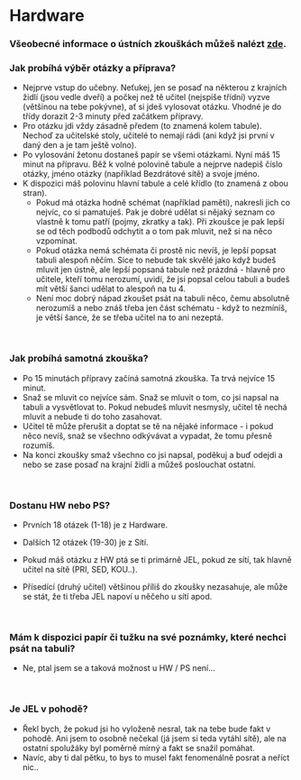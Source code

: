 # Hardware

### Všeobecné informace o ústních zkouškách můžeš nalézt [zde](../FaQ/USTNI.md).

### Jak probíhá výběr otázky a příprava?
- Nejprve vstup do učebny. Neťukej, jen se posaď na některou z krajních židlí (jsou vedle dveří) a počkej než tě učitel (nejspíše třídní) vyzve (většinou na tebe pokývne), ať si jdeš vylosovat otázku. Vhodné je do třídy dorazit 2-3 minuty před začátkem přípravy.
- Pro otázku jdi vždy zásadně předem (to znamená kolem tabule). Nechoď za učitelské stoly, učitelé to nemají rádi (ani když jsi první v daný den a je tam ještě volno).
- Po vylosování žetonu dostaneš papír se všemi otázkami. Nyní máš 15 minut na přípravu. Běž k volné polovině tabule a nejprve nadepiš číslo otázky, jméno otázky (například Bezdrátové sítě) a svoje jméno.
- K dispozici máš polovinu hlavní tabule a celé křídlo (to znamená z obou stran).
    - Pokud má otázka hodně schémat (například paměti), nakresli jich co nejvíc, co si pamatuješ. Pak je dobré udělat si nějaký seznam co vlastně k tomu patří (pojmy, zkratky a tak). Při zkoušce je pak lepší se od těch podbodů odchytit a o tom pak mluvit, než si na něco vzpomínat.
    - Pokud otázka nemá schémata či prostě nic nevíš, je lepší popsat tabuli alespoň něčím. Sice to nebude tak skvělé jako když budeš mluvit jen ústně, ale lepší popsaná tabule než prázdná - hlavně pro učitele, kteří tomu nerozumí, uvidí, že jsi popsal celou tabuli a budeš mít větší šanci udělat to alespoň na tu 4.
    - Není moc dobrý nápad zkoušet psát na tabuli něco, čemu absolutně nerozumíš a nebo znáš třeba jen část schématu - když to nezmíníš, je větší šance, že se třeba učitel na to ani nezeptá.

<br>

### Jak probíhá samotná zkouška?
- Po 15 minutách přípravy začíná samotná zkouška. Ta trvá nejvíce 15 minut.
- Snaž se mluvit co nejvíce sám. Snaž se mluvit o tom, co jsi napsal na tabuli a vysvětlovat to. Pokud nebudeš mluvit nesmysly, učitel tě nechá mluvit a nebude ti do toho zasahovat.
- Učitel tě může přerušit a doptat se tě na nějaké informace - i pokud něco nevíš, snaž se všechno odkývávat a vypadat, že tomu přesně rozumíš.
- Na konci zkoušky smaž všechno co jsi napsal, poděkuj a buď odejdi a nebo se zase posaď na krajní židli a můžeš poslouchat ostatní.

<br>

### Dostanu HW nebo PS?
- Prvních 18 otázek (1-18) je z Hardware.
- Dalších 12 otázek (19-30) je z Sítí.

- Pokud máš otázku z HW ptá se ti primárně JEL, pokud ze sítí, tak hlavně učitel na sítě (PRI, SED, KOU..).
- Přísedící (druhý učitel) většinou příliš do zkoušky nezasahuje, ale může se stát, že ti třeba JEL napoví u něčeho u sítí apod.

<br>

### Mám k dispozici papír či tužku na své poznámky, které nechci psát na tabuli?
- Ne, ptal jsem se a taková možnost u HW / PS není...

<br>

### Je JEL v pohodě?
- Řekl bych, že pokud jsi ho vyloženě nesral, tak na tebe bude fakt v pohodě. Ani jsem to osobně nečekal (já jsem si teda vytáhl sítě), ale na ostatní spolužáky byl poměrně mírný a fakt se snažil pomáhat.
- Navíc, aby ti dal pětku, to bys to musel fakt fenomenálně posrat a neříct nic..
